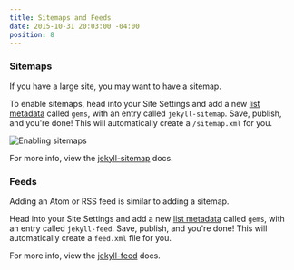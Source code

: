 ```yaml
---
title: Sitemaps and Feeds
date: 2015-10-31 20:03:00 -04:00
position: 8
---
```


### Sitemaps

If you have a large site, you may want to have a sitemap.

To enable sitemaps, head into your Site Settings and add a new [list metadata](/content/metadata/#list) called `gems`, with an entry called `jekyll-sitemap`. Save, publish, and you're done! This will automatically create a `/sitemap.xml` for you.

![Enabling sitemaps](/uploads/jekyll-sitemap.png)

For more info, view the [jekyll-sitemap](https://github.com/jekyll/jekyll-sitemap) docs.

### Feeds

Adding an Atom or RSS feed is similar to adding a sitemap.

Head into your Site Settings and add a new [list metadata](/content/metadata/#list) called `gems`, with an entry called `jekyll-feed`. Save, publish, and you're done! This will automatically create a `feed.xml` file for you.

For more info, view the [jekyll-feed](https://github.com/jekyll/jekyll-feed) docs.